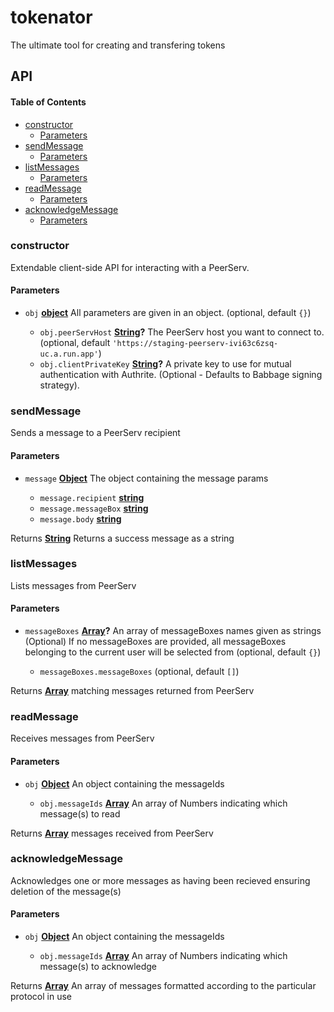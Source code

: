 # tokenator

The ultimate tool for creating and transfering tokens

## API

<!-- Generated by documentation.js. Update this documentation by updating the source code. -->

#### Table of Contents

*   [constructor](#constructor)
    *   [Parameters](#parameters)
*   [sendMessage](#sendmessage)
    *   [Parameters](#parameters-1)
*   [listMessages](#listmessages)
    *   [Parameters](#parameters-2)
*   [readMessage](#readmessage)
    *   [Parameters](#parameters-3)
*   [acknowledgeMessage](#acknowledgemessage)
    *   [Parameters](#parameters-4)

### constructor

Extendable client-side API for interacting with a PeerServ.

#### Parameters

*   `obj` **[object](https://developer.mozilla.org/docs/Web/JavaScript/Reference/Global_Objects/Object)** All parameters are given in an object. (optional, default `{}`)

    *   `obj.peerServHost` **[String](https://developer.mozilla.org/docs/Web/JavaScript/Reference/Global_Objects/String)?** The PeerServ host you want to connect to. (optional, default `'https://staging-peerserv-ivi63c6zsq-uc.a.run.app'`)
    *   `obj.clientPrivateKey` **[String](https://developer.mozilla.org/docs/Web/JavaScript/Reference/Global_Objects/String)?** A private key to use for mutual authentication with Authrite. (Optional - Defaults to Babbage signing strategy).

### sendMessage

Sends a message to a PeerServ recipient

#### Parameters

*   `message` **[Object](https://developer.mozilla.org/docs/Web/JavaScript/Reference/Global_Objects/Object)** The object containing the message params

    *   `message.recipient` **[string](https://developer.mozilla.org/docs/Web/JavaScript/Reference/Global_Objects/String)**
    *   `message.messageBox` **[string](https://developer.mozilla.org/docs/Web/JavaScript/Reference/Global_Objects/String)**
    *   `message.body` **[string](https://developer.mozilla.org/docs/Web/JavaScript/Reference/Global_Objects/String)**

Returns **[String](https://developer.mozilla.org/docs/Web/JavaScript/Reference/Global_Objects/String)** Returns a success message as a string

### listMessages

Lists messages from PeerServ

#### Parameters

*   `messageBoxes` **[Array](https://developer.mozilla.org/docs/Web/JavaScript/Reference/Global_Objects/Array)?** An array of messageBoxes names given as strings (Optional)
    If no messageBoxes are provided, all messageBoxes belonging to the current user will be selected from (optional, default `{}`)

    *   `messageBoxes.messageBoxes`   (optional, default `[]`)

Returns **[Array](https://developer.mozilla.org/docs/Web/JavaScript/Reference/Global_Objects/Array)** matching messages returned from PeerServ

### readMessage

Receives messages from PeerServ

#### Parameters

*   `obj` **[Object](https://developer.mozilla.org/docs/Web/JavaScript/Reference/Global_Objects/Object)** An object containing the messageIds

    *   `obj.messageIds` **[Array](https://developer.mozilla.org/docs/Web/JavaScript/Reference/Global_Objects/Array)** An array of Numbers indicating which message(s) to read

Returns **[Array](https://developer.mozilla.org/docs/Web/JavaScript/Reference/Global_Objects/Array)** messages received from PeerServ

### acknowledgeMessage

Acknowledges one or more messages as having been recieved ensuring deletion of the message(s)

#### Parameters

*   `obj` **[Object](https://developer.mozilla.org/docs/Web/JavaScript/Reference/Global_Objects/Object)** An object containing the messageIds

    *   `obj.messageIds` **[Array](https://developer.mozilla.org/docs/Web/JavaScript/Reference/Global_Objects/Array)** An array of Numbers indicating which message(s) to acknowledge

Returns **[Array](https://developer.mozilla.org/docs/Web/JavaScript/Reference/Global_Objects/Array)** An array of messages formatted according to the particular protocol in use
